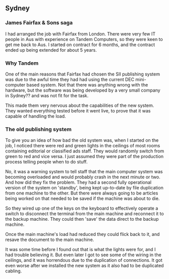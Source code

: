 ## Sydney

### James Fairfax & Sons saga
I had arranged the job with Fairfax from London. There were very few IT people in Aus with experience on Tandem Computers, so they were keen to get me back to Aus. I started on contract for 6 months, and the contract ended up being extended for about 5 years. 

### Why Tandem
One of the main reasons that Fairfax had chosen the SII publishing system was due to the awful time they had had using the current DEC mini-computer based system. Not that there was anything wrong with the hardware, but the software was being developed by a very small company in Sydney?? and was not fit for the task. 

This made them very nervous about the capabilities of the new system. They wanted everything tested before it went live, to prove that it was capable of handling the load. 

### The old publishing system
To give you an idea of how bad the old system was, when I started on the job, I noticed there were red and green lights in the ceilings of most rooms containing editorial or classified ads staff. They would randomly switch from green to red and vice versa. I just assumed they were part of the production process telling people when to do stuff. 

No, it was a warning system to tell staff that the main computer system was becoming overloaded and would probably crash in the next minute or two. And how did they fix the problem. They had a second fully operational version of the system on 'standby', being kept up-to-date by file duplication from one machine to the other. But there were always going to be articles being worked on that needed to be saved if the machine was about to die.

So they wired up one of the keys on the keyboard to effectively operate a switch to disconnect the terminal from the main machine and reconnect it to the backup machine. They could then 'save' the data direct to the backup machine. 

Once the main machine's load had reduced they could flick back to it, and resave the document to the main machine. 

It was some time before I found out that is what the lights were for, and I had trouble believing it. But even later I got to see some of the wiring in the ceilings, and it was horrendous due to the duplication of connections. It got even worse after we installed the new system as it also had to be duplicated cabling.

